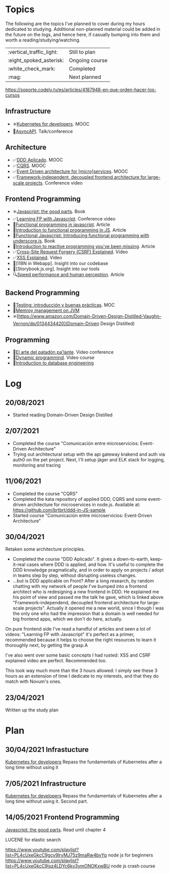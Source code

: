 # Topics
The following are the topics I've planned to cover during my hours dedicated to studying. Additional non-planned material could be added in the future on the logs, and hence here, if casually bumping into them and worth a reading/studying/watching.

<table>
  <tr>
    <td>:vertical_traffic_light:</td>
    <td>Still to plan</td>
  </tr>
  <tr>
    <td>:eight_spoked_asterisk:</td>
    <td>Ongoing course</td>
  </tr>
  <tr>
    <td>:white_check_mark:</td>
    <td>Completed</td>
  </tr>
  <tr>
    <td>:mag:</td>
    <td>Next planned</td>
  </tr>
</table>

https://soporte.codely.tv/es/articles/4187948-en-que-orden-hacer-los-cursos


## Infrastructure
- :eight_spoked_asterisk:[Kubernetes for developers](https://pro.codely.tv/library/kubernetes-para-desarrolladores/81666/about/). MOOC
- :vertical_traffic_light:[AsyncAPI](https://www.youtube.com/watch?v=AkRVD4rmTOI). Talk/conference

## Architecture
- :white_check_mark:[DDD Aplicado](https://pro.codely.tv/library/domain-driven-design-ddd). MOOC
- :white_check_mark:[CQRS](https://pro.codely.tv/library/cqrs-command-query-responsibility-segregation-3719e4aa). MOOC
- :white_check_mark:[Event Driven architecture for [micro]services](https://pro.codely.tv/library/comunicacion-entre-microservicios-event-driven-architecture). MOOC
- :white_check_mark:[Framework-independent, decoupled frontend architecture for large-scale projects](https://www.youtube.com/watch?v=yDlp2o2Eh7Q&t=444s). Conference video

## Frontend Programming
- :eight_spoked_asterisk:[Javascript: the good parts](https://www.amazon.com/JavaScript-Good-Parts-Douglas-Crockford/dp/0596517742). Book
- :white_check_mark:[Learning FP with Javascript](https://www.youtube.com/watch?v=e-5obm1G_FY). Conference video
- :vertical_traffic_light:[Functional programming in javascript](https://techaffinity.com/blog/functional-programming-in-javascript-part1/). Article
- :vertical_traffic_light:[Introduction to functional programming in JS](https://opensource.com/article/17/6/functional-javascript). Article
- :vertical_traffic_light:[Functional Javascript: Introducing functional programming with underscore.js](https://www.goodreads.com/book/show/17623632-functional-javascript). Book
- :vertical_traffic_light:[Introduction to reactive programming you've been missing](https://gist.github.com/staltz/868e7e9bc2a7b8c1f754). Article
- :white_check_mark:[Cross-Site Request Forgery (CSRF) Explained](https://www.youtube.com/watch?v=eWEgUcHPle0). Video
- :white_check_mark:[XSS Explained](https://www.youtube.com/watch?v=EoaDgUgS6QA). Video
- :vertical_traffic_light:[I18N in Webapp]. Insight into our codebase
- :vertical_traffic_light:[Storybook.js.org]. Insight into our tools
- :mag:[Speed performance and human perception](https://hpbn.co/primer-on-web-performance/#speed-performance-and-human-perception). Article

## Backend Programming
- :vertical_traffic_light:[Testing: introducción y buenas prácticas](https://pro.codely.tv/library/testing-introduccion-y-buenas-practicas/90916/about/). MOC
- :vertical_traffic_light:[Memroy management on JVM](https://www.journaldev.com/2856/java-jvm-memory-model-memory-management-in-java#memory-management-in-java-8211-young-generation)
- :eight_spoked_asterisk:[https://www.amazon.com/Domain-Driven-Design-Distilled-Vaughn-Vernon/dp/0134434420](Domain-Driven Design Distilled)


## Programming
- :vertical_traffic_light:[El arte del patadón pa'lante](https://www.youtube.com/watch?v=AQK_YgFj7Ng). Video conference
- :vertical_traffic_light:[Dynamic programmind](https://www.youtube.com/watch?v=oBt53YbR9Kk). Video course
- :vertical_traffic_light:[Introduction to database engineering](https://www.udemy.com/course/database-engines-crash-course/learn/lecture/22515194?start=0#overview)

# Log
## 20/08/2021
- Started reading Domain-Driven Design Distilled

## 2/07/2021
- Completed the course "Comunicación entre microservicios: Event-Driven Architecture"
- Trying out architectural setup with the api gateway krakend and auth via auth0 on the pet project. Next, I'll setup jäger and ELK stack for logging, monitoring and tracing

## 11/06/2021
- Completed the course "CQRS"
- Completed the kata repository of applied DDD, CQRS and some event-driven architecture for microservices in node.js. Available at: https://github.com/brtbrt/ddd-in-JS-sample
- Started course "Comunicación entre microservicios: Event-Driven Architecture"

## 30/04/2021
Retaken some architecture principles.
- Completed the course "DDD Aplicado". It gives a down-to-earth, keep-it-real cases where DDD is applied, and how. It's useful to complete the DDD knowledge pragmatically, and in order to apply on projects / adopt in teams step by step, without disrupting useless changes.
- ...but is DDD applicable on Front? After a long research, by random chatting with my network of people I've bumped into a frontend architect who is redesigning a new frontend in DDD. He explained me his point of view and passed me the talk he gave, which is linked above "Framework-independend, decoupled frontend architecture for large-scale projects". Actually it opened me a new world, since I though I was the only one who had the impression that a domain is well needed for big frontend apps, which we don't do here, actually.

On pure frontend side I've read a handful of articles and seen a lot of videos: "Learning FP with Javascript" it's perfect as a primer, recommended because it helps to choose the right resources to learn it thoroughly next, by getting the grasp.A

I've also went over some basic concepts I had rusted: XSS and CSRF explained video are perfect. Recommended too.

This took way much more than the 3 hours allowed: I simply see these 3 hours as an extension of time I dedicate to my interests, and that they do match with Novum's ones.

## 23/04/2021
Written up the study plan

# Plan
## 30/04/2021 Infrastucture
[Kubernetes for developers](https://pro.codely.tv/library/kubernetes-para-desarrolladores/81666/about/)
Repass the fundamentals of Kubernetes after a long time without using it


## 7/05/2021 Infrastructure
[Kubernetes for developers](https://pro.codely.tv/library/kubernetes-para-desarrolladores/81666/about/)
Repass the fundamentals of Kubernetes after a long time without using it. Second part.

## 14/05/2021 Frontend Programming
[Javascript: the good parts](https://www.amazon.com/JavaScript-Good-Parts-Douglas-Crockford/dp/0596517742). Read until chapter 4




LUCENE for elastic search

https://www.youtube.com/playlist?list=PL4cUxeGkcC9gcy9lrvMJ75z9maRw4byYp  node js for beginners
https://www.youtube.com/playlist?list=PL4cUxeGkcC9jsz4LDYc6kv3ymONOKxwBU node js crash course
